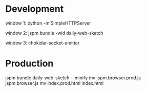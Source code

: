 
# Development

window 1:
python -m SimpleHTTPServer

window 2:
jspm bundle -wid daily-web-sketch

window 3:
chokidar-socket-emitter

# Production

jspm bundle daily-web-sketch --minify
mv jspm.browser.prod.js jspm.browser.js
mv index.prod.html index.html
